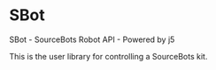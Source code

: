 # SBot

SBot - SourceBots Robot API - Powered by j5

This is the user library for controlling a SourceBots kit.
